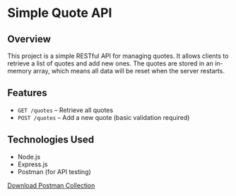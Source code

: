 # Simple Quote API

## Overview

This project is a simple RESTful API for managing quotes. It allows clients to retrieve a list of quotes and add new ones. The quotes are stored in an in-memory array, which means all data will be reset when the server restarts.

## Features

- `GET /quotes` – Retrieve all quotes
- `POST /quotes` – Add a new quote (basic validation required)

## Technologies Used

- Node.js
- Express.js
- Postman (for API testing)

[Download Postman Collection](./Simple%20Quote%20API.postman_collection.json)

